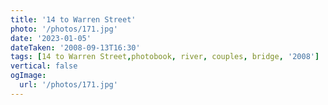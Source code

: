 ```yaml
---
title: '14 to Warren Street'
photo: '/photos/171.jpg'
date: '2023-01-05'
dateTaken: '2008-09-13T16:30'
tags: [14 to Warren Street,photobook, river, couples, bridge, '2008']
vertical: false
ogImage:
  url: '/photos/171.jpg'
---
```

